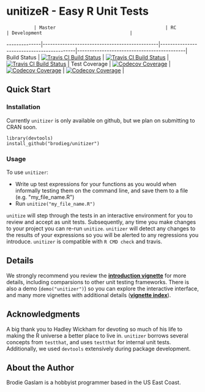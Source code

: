 # unitizeR - Easy R Unit Tests
              | Master                                        | RC                                        | Development                                |
--------------|-----------------------------------------------|-------------------------------------------|--------------------------------------------|
Build Status  | [![Travis CI Build Status][t master]][t link] | [![Travis CI Build Status][t rc]][t link] | [![Travis CI Build Status][t dev]][t link] |
Test Coverage | [![Codecov Coverage][c master]][c link m]     | [![Codecov Coverage][c rc]][c link rc]    | [![Codecov Coverage][c dev]][c link dev]   |

[t master]: https://travis-ci.org/brodieG/unitizer.png?branch=master
[t rc]: https://travis-ci.org/brodieG/unitizer.png?branch=rc
[t dev]: https://travis-ci.org/brodieG/unitizer.png?branch=development
[t link]: https://travis-ci.org/brodieG/unitizer

[c master]: https://codecov.io/github/brodieG/unitizer/coverage.svg?branch=master
[c rc]: https://codecov.io/github/brodieG/unitizer/coverage.svg?branch=rc
[c dev]: https://codecov.io/github/brodieG/unitizer/coverage.svg?branch=development
[c link m]: https://codecov.io/github/brodieG/unitizer?branch=master
[c link rc]: https://codecov.io/github/brodieG/unitizer?branch=rc
[c link dev]: https://codecov.io/github/brodieG/unitizer?branch=dev

## Quick Start

### Installation

Currently `unitizer` is only available on github, but we plan on submitting to CRAN soon.

```
library(devtools)
install_github("brodieg/unitizer")
```

### Usage

To use `unitizer`:

* Write up test expressions for your functions as you would when informally testing them on the command line, and save them to a file (e.g. "my_file_name.R")
* Run `unitize("my_file_name.R")`

`unitize` will step through the tests in an interactive environment for you to review and accept as unit tests.  Subsequently, any time you make changes to your project you can re-run `unitize`.  `unitizer` will detect any changes to the results of your expressions so you will be alerted to any regressions you introduce.  `unitizer` is compatible with `R CMD check` and travis.

## Details

We strongly recommend you review the **[introduction vignette](http://htmlpreview.github.io/?https://raw.githubusercontent.com/brodieG/unitizer/master/inst/doc/vgn01introduction.html)** for more details, including comparsions to other unit testing frameworks.  There is also a demo (`demo("unitizer")`) so you can explore the interactive interface, and many more vignettes with additional details (**[vignette index](http://htmlpreview.github.io/?https://raw.githubusercontent.com/brodieG/unitizer/master/inst/doc/unitizer.html)**).

## Acknowledgments

A big thank you to Hadley Wickham for devoting so much of his life to making the R universe a better place to live in.  `unitizer` borrows several concepts from `testthat`, and uses `testthat` for internal unit tests.  Additionally, we used `devtools` extensively during package development.

## About the Author

Brodie Gaslam is a hobbyist programmer based in the US East Coast.
